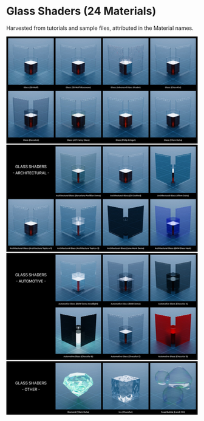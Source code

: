 # Glass Shaders (24 Materials)

Harvested from tutorials and sample files, attributed in the Material names.

![Glass Shaders Thumbnails](https://github.com/don1138/blender-materials/blob/main/Glass-Shaders/Glass-Shaders-Main.jpg)
![Glass Shaders Architectural Thumbnails](https://github.com/don1138/blender-materials/blob/main/Glass-Shaders/Glass-Shaders-Architectural.jpg)
![Glass Shaders Automotive Thumbnails](https://github.com/don1138/blender-materials/blob/main/Glass-Shaders/Glass-Shaders-Automotive.jpg)
![Glass Shaders Other Thumbnails](https://github.com/don1138/blender-materials/blob/main/Glass-Shaders/Glass-Shaders-Other.jpg)
